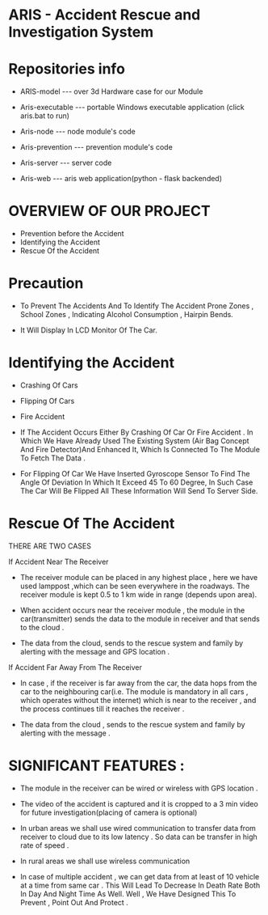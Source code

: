 #                                                            ARIS - Accident Rescue and Investigation System


 #                                                           Repositories info

* ARIS-model           --- over 3d Hardware case for our Module

* Aris-executable      --- portable Windows executable application (click aris.bat to run)

* Aris-node            --- node module's code

* Aris-prevention      --- prevention module's code

* Aris-server          --- server code

* Aris-web             --- aris web application(python -  flask backended)
                                                        

#                                                                      OVERVIEW OF OUR PROJECT
                                  
*	Prevention before the Accident
*	Identifying the Accident 
*	Rescue Of the Accident 

#                                                                            Precaution

*	To Prevent The Accidents And To Identify The Accident Prone Zones , School Zones , Indicating Alcohol Consumption , 
Hairpin Bends.

*	It Will Display In LCD Monitor Of The Car.

#                                                                       Identifying the Accident

*	Crashing Of Cars

*	Flipping Of Cars

*	Fire Accident

*	If The Accident Occurs Either By Crashing Of Car Or Fire Accident . In Which We Have Already Used The Existing System (Air Bag Concept And Fire Detector)And Enhanced It, Which Is Connected To The Module To Fetch The Data . 

*	For Flipping Of Car We Have Inserted Gyroscope Sensor To Find The Angle Of Deviation In Which It Exceed 45 To 60 Degree, In Such Case The Car Will Be Flipped All These Information Will Send To Server Side.

#                                                                       Rescue Of The Accident
                                                                       
THERE ARE TWO CASES 

 If Accident Near The Receiver 
 
*	 The receiver module  can be  placed in any highest place , here we have used lamppost ,which can be seen everywhere in the roadways.  The receiver module is kept 0.5 to 1 km wide in range (depends upon area). 

*	When accident occurs near the receiver module , the module in the car(transmitter) sends the data to the module in receiver and that sends to the cloud .

*	 The data from the cloud, sends to the rescue system and family by alerting with the message and GPS location .

 If Accident Far Away From The Receiver
 
*	In case , if the receiver is far away from the car, the data hops from  the car to the  neighbouring car(i.e. The module is mandatory in all cars , which operates without the internet) which is near to the receiver , and the process continues till it reaches the receiver .

*	The data from the cloud , sends to the rescue system and family by alerting with the message . 





#                                                                          SIGNIFICANT FEATURES :

*	The module in the receiver can be wired or wireless with GPS location .

*	The video of the accident is captured and  it is cropped to a 3 min video for future investigation(placing of camera is optional)

*	In urban areas we shall use wired communication to transfer data from receiver to cloud due to its low latency . So data can be transfer in high rate of speed .

*	In rural areas we shall use wireless communication 

*	In case of multiple accident , we can get data from at least of 10 vehicle at a time from same car . 
This Will Lead To Decrease In Death Rate Both In Day And Night Time As Well.  Well , We Have Designed This To Prevent , Point Out And  Protect .

